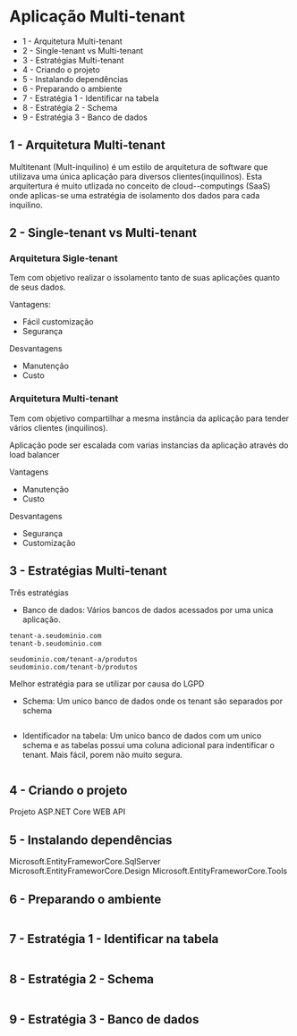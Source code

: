 # Aplicação Multi-tenant

* 1 - Arquitetura Multi-tenant
* 2 - Single-tenant vs Multi-tenant
* 3 - Estratégias Multi-tenant
* 4 - Criando o projeto
* 5 - Instalando dependências
* 6 - Preparando o ambiente
* 7 - Estratégia 1 - Identificar na tabela
* 8 - Estratégia 2 - Schema
* 9 - Estratégia 3 - Banco de dados



## 1 - Arquitetura Multi-tenant

Multitenant (Mult-inquilino) é um estilo de arquitetura de software que utilizava uma 
única aplicação para diversos clientes(inquilinos). Esta arquitertura é muito utlizada no 
conceito de cloud--computings (SaaS) onde aplicas-se uma estratégia de isolamento dos
dados para cada inquilino.
## 2 - Single-tenant vs Multi-tenant

### Arquitetura Sigle-tenant

Tem com objetivo realizar o issolamento tanto de suas aplicações quanto de seus dados.

Vantagens:
* Fácil customização
* Segurança

Desvantagens
* Manutenção
* Custo

### Arquitetura Multi-tenant

Tem com objetivo compartilhar a mesma instância da aplicação 
para tender vários clientes (inquilinos).

Aplicação pode ser escalada com varias instancias da aplicação através do load balancer

Vantagens
* Manutenção
* Custo

Desvantagens
* Segurança
* Customização

## 3 - Estratégias Multi-tenant

Três estratégias
* Banco de dados: Vários bancos de dados acessados por uma unica aplicação.
```
tenant-a.seudominio.com
tenant-b.seudominio.com

seudominio.com/tenant-a/produtos
seudominio.com/tenant-b/produtos
```

Melhor estratégia para se utilizar por causa do LGPD

* Schema: Um unico banco de dados onde os tenant são separados
por schema
```
```

* Identificador na tabela: Um unico banco de dados com um unico schema e as
tabelas possui uma coluna adicional para indentificar o tenant.
Mais fácil, porem não muito segura.
```
```

## 4 - Criando o projeto

Projeto ASP.NET Core WEB API

## 5 - Instalando dependências

Microsoft.EntityFrameworCore.SqlServer
Microsoft.EntityFrameworCore.Design
Microsoft.EntityFrameworCore.Tools

## 6 - Preparando o ambiente

```c#
```

## 7 - Estratégia 1 - Identificar na tabela

```c#
```

## 8 - Estratégia 2 - Schema

```c#
```

## 9 - Estratégia 3 - Banco de dados

```c#
```
